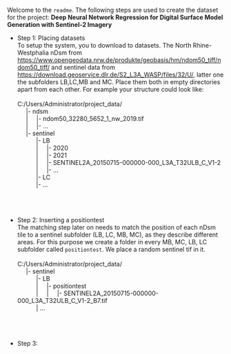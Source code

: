 Welcome to the `readme`. The following steps are used to create the dataset for the project: **Deep Neural Network Regression for Digital Surface Model Generation with Sentinel-2 Imagery**

- Step 1: Placing datasets\
To setup the system, you to download to datasets. The North Rhine-Westphalia 
  nDsm from https://www.opengeodata.nrw.de/produkte/geobasis/hm/ndom50_tiff/ndom50_tiff/ 
  and sentinel data from https://download.geoservice.dlr.de/S2_L3A_WASP/files/32/U/, latter one
  the subfolders LB,LC,MB and MC. Place them both in empty directories apart from each other. For example
  your structure could look like:
  \
  \
  C:/Users/Administrator/project_data/\
  &nbsp;&nbsp;&nbsp;&nbsp;&nbsp;|- ndsm\
  &nbsp;&nbsp;&nbsp;&nbsp;&nbsp;|&nbsp;&nbsp;&nbsp;&nbsp;&nbsp;|- ndom50_32280_5652_1_nw_2019.tif\
  &nbsp;&nbsp;&nbsp;&nbsp;&nbsp;|&nbsp;&nbsp;&nbsp;&nbsp;&nbsp;|- ...\
  &nbsp;&nbsp;&nbsp;&nbsp;&nbsp;|- sentinel\
  &nbsp;&nbsp;&nbsp;&nbsp;&nbsp;&nbsp;&nbsp;&nbsp;&nbsp;&nbsp;&nbsp;|- LB\
  &nbsp;&nbsp;&nbsp;&nbsp;&nbsp;&nbsp;&nbsp;&nbsp;&nbsp;&nbsp;&nbsp;|&nbsp;&nbsp;&nbsp;&nbsp;&nbsp;|- 2020\
  &nbsp;&nbsp;&nbsp;&nbsp;&nbsp;&nbsp;&nbsp;&nbsp;&nbsp;&nbsp;&nbsp;|&nbsp;&nbsp;&nbsp;&nbsp;&nbsp;|- 2021\
  &nbsp;&nbsp;&nbsp;&nbsp;&nbsp;&nbsp;&nbsp;&nbsp;&nbsp;&nbsp;&nbsp;|&nbsp;&nbsp;&nbsp;&nbsp;&nbsp;|- SENTINEL2A_20150715-000000-000_L3A_T32ULB_C_V1-2\
  &nbsp;&nbsp;&nbsp;&nbsp;&nbsp;&nbsp;&nbsp;&nbsp;&nbsp;&nbsp;&nbsp;|&nbsp;&nbsp;&nbsp;&nbsp;&nbsp;|- ...\
  &nbsp;&nbsp;&nbsp;&nbsp;&nbsp;&nbsp;&nbsp;&nbsp;&nbsp;&nbsp;&nbsp;|- LC\
  &nbsp;&nbsp;&nbsp;&nbsp;&nbsp;&nbsp;&nbsp;&nbsp;&nbsp;&nbsp;&nbsp;|- ...
  \
  \
  \
  &nbsp;
- Step 2: Inserting a positiontest\
The matching step later on needs to match the position of each nDsm tile to a sentinel
  subfolder (LB, LC, MB, MC), as they describe different areas. For this purpose we create a folder
  in every MB, MC, LB, LC subfolder called `positiontest`. We place a random sentinel tif in it.
  \
  \
  C:/Users/Administrator/project_data/\
  &nbsp;&nbsp;&nbsp;&nbsp;&nbsp;|- sentinel\
  &nbsp;&nbsp;&nbsp;&nbsp;&nbsp;&nbsp;&nbsp;&nbsp;&nbsp;&nbsp;&nbsp;|- LB\
  &nbsp;&nbsp;&nbsp;&nbsp;&nbsp;&nbsp;&nbsp;&nbsp;&nbsp;&nbsp;&nbsp;|&nbsp;&nbsp;&nbsp;&nbsp;&nbsp;|- positiontest\
  &nbsp;&nbsp;&nbsp;&nbsp;&nbsp;&nbsp;&nbsp;&nbsp;&nbsp;&nbsp;&nbsp;|&nbsp;&nbsp;&nbsp;&nbsp;&nbsp;|&nbsp;&nbsp;&nbsp;&nbsp;&nbsp;|- SENTINEL2A_20150715-000000-000_L3A_T32ULB_C_V1-2_B7.tif\
  &nbsp;&nbsp;&nbsp;&nbsp;&nbsp;&nbsp;&nbsp;&nbsp;&nbsp;&nbsp;&nbsp;| ...
  \
  \
  \
  &nbsp;
  
- Step 3: 
  
